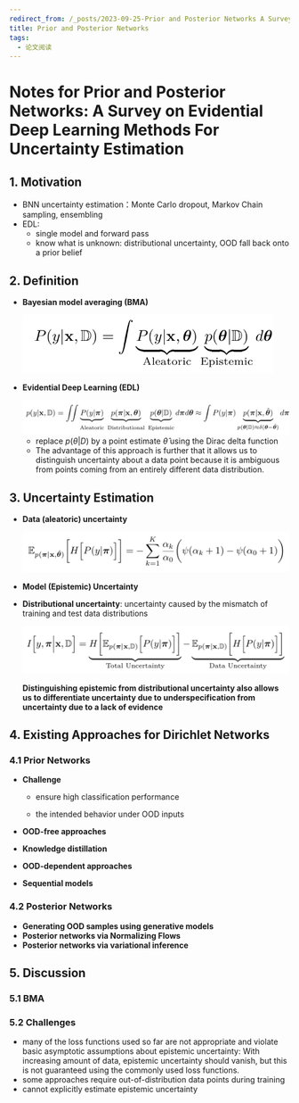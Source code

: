 ```yaml
---
redirect_from: /_posts/2023-09-25-Prior and Posterior Networks A Survey on Evidential Deep Learning Methods For Uncertainty Estimation .md
title: Prior and Posterior Networks
tags:
  - 论文阅读
---
```






# Notes for Prior and Posterior Networks: A Survey on Evidential Deep Learning Methods For Uncertainty Estimation 



## 1. Motivation

* BNN uncertainty estimation：Monte Carlo dropout, Markov Chain sampling, ensembling
* EDL: 
  * single model and forward pass
  * know what is unknown: distributional uncertainty, OOD fall back onto a prior belief



## 2. Definition

* **Bayesian model averaging (BMA)**

  <img src="https://raw.githubusercontent.com/liyle3/picgo-resources/main/202503051929412.png" style="zoom:67%;" />

* **Evidential Deep Learning (EDL)**

  <img src="https://raw.githubusercontent.com/liyle3/picgo-resources/main/202503051929520.png" style="zoom:67%;" />

  * replace $p(\theta | D)$ by a point estimate $\hat \theta$ using the Dirac delta function
  * The advantage of this approach is further that it allows us to distinguish uncertainty about a data point because it is ambiguous from points coming from an entirely different data distribution.





## 3. Uncertainty Estimation

* **Data (aleatoric) uncertainty**

  <img src="https://raw.githubusercontent.com/liyle3/picgo-resources/main/202503051929585.png" style="zoom:67%;" />

* **Model (Epistemic) Uncertainty**

* **Distributional uncertainty**: uncertainty caused by the mismatch of training and test data distributions

  <img src="https://raw.githubusercontent.com/liyle3/picgo-resources/main/202503051929225.png" style="zoom:67%;" />

   **Distinguishing epistemic from distributional uncertainty also allows us to differentiate uncertainty due to underspecification from uncertainty due to a lack of evidence**



## 4. Existing Approaches for Dirichlet Networks

### 4.1 Prior Networks

* **Challenge**

  * ensure high classification performance

  *  the intended behavior under OOD inputs

    

* **OOD-free approaches**

* **Knowledge distillation**

* **OOD-dependent approaches**

* **Sequential models**



### 4.2 Posterior Networks

* **Generating OOD samples using generative models**
* **Posterior networks via Normalizing Flows**
* **Posterior networks via variational inference**





## 5. Discussion

### 5.1 BMA

### 5.2 Challenges

* many of the loss functions used so far are not appropriate and violate basic asymptotic assumptions about epistemic uncertainty: With increasing
  amount of data, epistemic uncertainty should vanish, but this is not guaranteed using the commonly used loss functions. 
*  some approaches require out-of-distribution data points during training
* cannot explicitly estimate epistemic uncertainty

